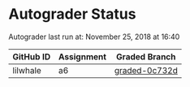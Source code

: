 # Autograder Status
Autograder last run at: November 25, 2018 at 16:40

| GitHub ID | Assignment | Graded Branch |
|-----------|------------|---------------|
| lilwhale | a6 | [graded-0c732d](https://github.com/Fall2018COMP401-001/a6-lilwhale/tree/graded-0c732d) | 
